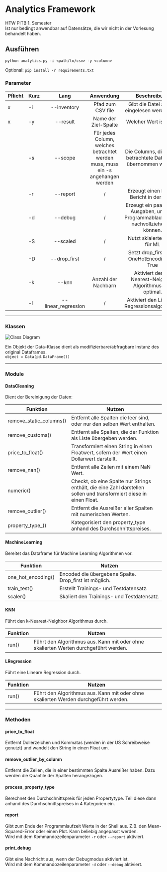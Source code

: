 # Analytics Framework
HTW PITB 1. Semester \
Ist nur bedingt anwendbar auf Datensätze, die wir nicht in der Vorlesung behandelt haben.

## Ausführen
````
python analytics.py -i <path/to/csv> -y <column>

````
Optional: ``pip install -r requirements.txt``
### Parameter

|Pflicht| Kurz | Lang | Anwendung | Beschreibung |
|---|------|:----:|:---------:|:------------:|
| x | -i   | --inventory | Pfad zum CSV file | Gibt die Datei an, die eingelesen werden soll. |
| x | -y   | --result | Name der Ziel-Spalte | Welcher Wert ist y/f(x) |
|   | -s   | --scope | Für jedes Column, welches betrachtet werden muss, muss ein -s angehangen werden | Die Columns, die in das betrachtete Dataframe übernommen werden. |
|   | -r   | --report | / | Erzeugt einen kurzen Bericht in der Shell. |
|   | -d   | --debug | / | Erzeugt ein paar Print-Ausgaben, um den Programmablauf besser nachvollziehen zu können. |
|   | -S   | --scaled| / | Nutzt sklaierte Werte für ML |
|   | -D   | --drop_first | / | Setzt drop_first beim OneHotEncoding auf True |
|   | -k   | --knn | Anzahl der Nachbarn | Aktiviert den k-Nearest-Neighbor Algorithmus. 0 = optimal. |
|   | -l   | --linear_regression | / | Aktiviert den Linearen Regressionsalgorithmus |

---
### Klassen

![Class Diagram](http://www.plantuml.com/plantuml/proxy?src=https://raw.githubusercontent.com/christopherhans/analytics/master/UML/data.puml?token=ADYAJWIDVQTFTEP45EHOBTK53TXQ4)

Ein Objekt der Data-Klasse dient als modifizierbare/abfragbare Instanz des original Dataframes. \
``object = Data(pd.DataFrame())``

---
### Module

#### DataCleaning
Dient der Bereinigung der Daten:

Funktion | Nutzen 
--- | ---
remove_static_columns() | Entfernt alle Spalten die leer sind, oder nur den selben Wert enthalten.
remove_customs() | Entfernt alle Spalten, die der Funktion als Liste übergeben werden.
price_to_float() | Transformiert einen String in einen Floatwert, sofern der Wert einen Dollarwert darstellt.
remove_nan() | Entfernt alle Zeilen mit einem NaN Wert.
numeric() | Checkt, ob eine Spalte nur Strings enthält, die eine Zahl darstellen sollen und transformiert diese in einen Float.
remove_outlier() | Entfernt die Ausreißer aller Spalten mit numerischen Werten.
property_type_() | Kategorisiert den property_type anhand des Durchschnittspreises.

#### MachineLearning
Bereitet das Dataframe für Machine Learning Algorithmen vor.

Funktion | Nutzen
--- | ---
one_hot_encoding() | Encoded die übergebene Spalte. Drop_first ist möglich.
train_test() | Erstellt Trainings- und Testdatensatz.
scaler() | Skaliert den Trainings- und Testdatensatz.

#### KNN
Führt den k-Nearest-Neighbor Algorithmus durch.

Funktion | Nutzen
--- | ---
run() | Führt den Algorithmus aus. Kann mit oder ohne skalierten Werten durchgeführt werden.

#### LRegression
Führt eine Lineare Regression durch.

Funktion | Nutzen
--- | ---
run() | Führt den Algorithmus aus. Kann mit oder ohne skalierten Werden durchgeführt werden.

---
### Methoden
#### price_to_float
Entfernt Dollerzeichen und Kommatas (werden in der US Schreibweise genutzt) und wandelt den String in einen Float um.

#### remove_outlier_by_column
Entfernt die Zeilen, die in einer bestimmten Spalte Ausreißer haben. Dazu werden die Quantile der Spalten herangezogen.

#### process_property_type
Berechnet den Durchschnittspreis für jeden Propertytype. Teil diese dann anhand des Durchschnittspreises in 4 Kategorien ein.

#### report
Gibt zum Ende der Programmlaufzeit Werte in der Shell aus. Z.B. den Mean-Squared-Error oder einen Plot.
Kann beliebig angepasst werden. \
Wird mit dem Kommandozeilenparameter ``-r`` oder `--report` aktiviert.

#### print_debug
Gibt eine Nachricht aus, wenn der Debugmodus aktiviert ist. \
Wird mit dem Kommandozeilenparameter ``-d`` oder `--debug` aktiviert.
